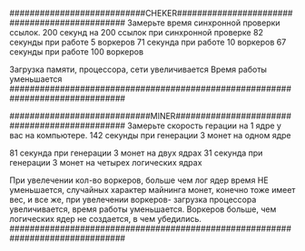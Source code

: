 ###########################CHEKER##############################################
Замерьте время синхронной проверки ссылок.
200 секунд на 200 ссылок при синхронной проверке
82 секунды при работе 5 воркеров
71 секунда при работе 10 воркеров
67 секунды при работе 100 воркеров

Загрузка памяти, процессора, сети увеличивается
Время работы уменьшается
###############################################################################


############################MINER##############################################
Замерьте скорость герации на 1 ядре у вас на компьютере.
142 секунды при генерации 3 монет на одном ядре

81 секунда при генерации 3 монет на двух ядрах
31 секунда при генерации 3 монет на четырех логических ядрах

При увелечении кол-во воркеров, больше чем лог ядер время НЕ уменьшается, случайных характер майнинга монет, конечно тоже имеет вес, и все же, при увелечении воркеров- загрузка процессора увеличивается, время работы уменьшается. Воркеров больше, чем логических ядер не создается, в чем убедились.
###############################################################################